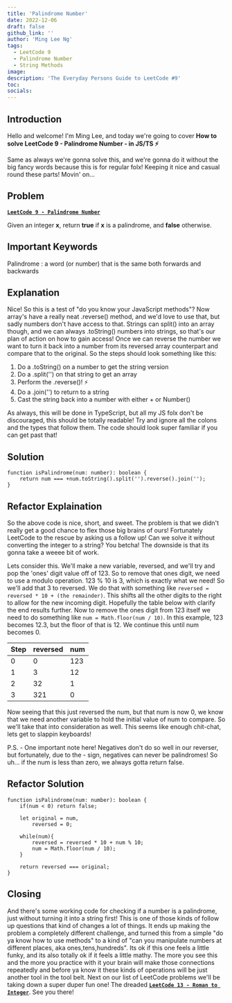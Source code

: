 ```yaml
---
title: 'Palindrome Number'
date: 2022-12-06
draft: false
github_link: ''
author: 'Ming Lee Ng'
tags:
  - LeetCode 9
  - Palindrome Number
  - String Methods
image:
description: 'The Everyday Persons Guide to LeetCode #9'
toc:
socials:
---
```


## Introduction

Hello and welcome! I'm Ming Lee, and today we're going to cover **How to solve
LeetCode 9 - Palindrome Number - in JS/TS :zap:**

Same as always we're gonna solve this, and we're gonna do it without the big
fancy words because this is for regular folx! Keeping it nice and casual round
these parts! Movin' on...

## Problem

<b><a href='https://leetcode.com/problems/palindrome-number'>`LeetCode 9 - Palindrome Number`</a></b>

Given an integer **x**, return **true** if **x** is a palindrome, and **false**
otherwise.

## Important Keywords

Palindrome : a word (or number) that is the same both forwards and backwards

## Explanation

Nice! So this is a test of "do you know your JavaScript methods"? Now array's
have a really neat .reverse() method, and we'd love to use that, but sadly
numbers don't have access to that. Strings can split() into an array though, and
we can always .toString() numbers into strings, so that's our plan of action on
how to gain access! Once we can reverse the number we want to turn it back into
a number from its reversed array counterpart and compare that to the original.
So the steps should look something like this:

1. Do a .toString() on a number to get the string version
2. Do a .split('') on that string to get an array
3. Perform the .reverse()! :zap:
4. Do a .join('') to return to a string
5. Cast the string back into a number with either + or Number()

As always, this will be done in TypeScript, but all my JS folx don't be
discouraged, this should be totally readable! Try and ignore all the colons and
the types that follow them. The code should look super familiar if you can get
past that!

## Solution

```
function isPalindrome(num: number): boolean {
    return num === +num.toString().split('').reverse().join('');
}
```

## Refactor Explaination

So the above code is nice, short, and sweet. The problem is that we didn't
really get a good chance to flex those big brains of ours! Fortunately LeetCode
to the rescue by asking us a follow up! Can we solve it without converting the
integer to a string? You betcha! The downside is that its gonna take a weeee bit
of work.

Lets consider this. We'll make a new variable, reversed, and we'll try and pop
the 'ones' digit value off of 123. So to remove that ones digit, we need to use
a modulo operation. 123 % 10 is 3, which is exactly what we need! So we'll add
that 3 to reversed. We do that with something like
`reversed = reversed * 10 + (the remainder)`. This shifts all the other digits
to the right to allow for the new incoming digit. Hopefully the table below with
clarify the end results further. Now to remove the ones digit from 123 itself we
need to do something like `num = Math.floor(num / 10)`. In this example, 123
becomes 12.3, but the floor of that is 12. We continue this until num becomes 0.

| Step | reversed | num |
| ---- | -------- | --- |
| 0    | 0        | 123 |
| 1    | 3        | 12  |
| 2    | 32       | 1   |
| 3    | 321      | 0   |

Now seeing that this just reversed the num, but that num is now 0, we know that
we need another variable to hold the initial value of num to compare. So we'll
take that into consideration as well. This seems like enough chit-chat, lets get
to slappin keyboards!

P.S. - One important note here! Negatives don't do so well in our reverser, but
fortunately, due to the - sign, negatives can never be palindromes! So uh... if
the num is less than zero, we always gotta return false.

## Refactor Solution

```
function isPalindrome(num: number): boolean {
    if(num < 0) return false;

    let original = num,
        reversed = 0;

    while(num){
        reversed = reversed * 10 + num % 10;
        num = Math.floor(num / 10);
    }

    return reversed === original;
}
```

## Closing

And there's some working code for checking if a number is a palindrome, just
without turning it into a string first! This is one of those kinds of follow up
questions that kind of changes a lot of things. It ends up making the problem a
completely different challenge, and turned this from a simple "do ya know how to
use methods" to a kind of "can you manipulate numbers at different places, aka
ones,tens,hundreds". Its ok if this one feels a little funky, and its also
totally ok if it feels a little mathy. The more you see this and the more you
practice with it your brain will make those connections repeatedly and before ya
know it these kinds of operations will be just another tool in the tool belt.
Next on our list of LeetCode problems we'll be taking down a super duper fun
one! The dreaded
<a href='/RomanToInteger.md'>**`LeetCode 13 - Roman to Integer`**</a>. See you
there!
